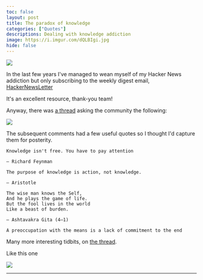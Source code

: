 ```yaml
---
toc: false
layout: post
title: The paradox of knowledge
categories: ["Quotes"]
descriptions: Dealing with knowledge addiction
image: https://i.imgur.com/dQLBIgi.jpg
hide: false
---
```


<style> strong {background-color: yellow; font-weight:normal} .post-content #header-image img {width:40%}</style>
<div id="header-image">
<img src="https://i.imgur.com/dQLBIgi.jpg">
</div>

In the last few years I've managed to wean myself of my Hacker News addiction but only subscribing to the weekly digest email, [HackerNewsLetter](https://hackernewsletter.com/?ref=find-your-newsletter)

It's an excellent resource, thank-you team!

Anyway, there was [a thread](https://news.ycombinator.com/item?id=34710830) asking the community the following:

![](https://i.imgur.com/8aOItMb.png)

The subsequent comments had a few useful quotes so I thought I'd capture them for posterity.

```
Knowledge isn't free. You have to pay attention

― Richard Feynman
```

```
The purpose of knowledge is action, not knowledge.

― Aristotle
```

```
The wise man knows the Self,
And he plays the game of life.
But the fool lives in the world
Like a beast of burden.

― Ashtavakra Gita (4―1)
```

```
A preoccupation with the means is a lack of commitment to the end
```

Many more interesting tidbits, on [the thread](https://news.ycombinator.com/item?id=34710830).

Like this one

![](https://i.imgur.com/rMvwOL7.png)

---
